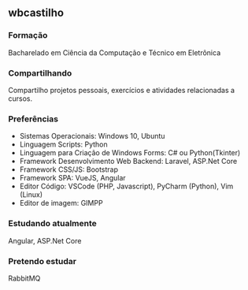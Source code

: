 ## wbcastilho

### Formação
Bacharelado em Ciência da Computação e Técnico em Eletrônica

### Compartilhando
Compartilho projetos pessoais, exercícios e atividades relacionadas a cursos.

### Preferências
* Sistemas Operacionais: Windows 10, Ubuntu
* Linguagem Scripts: Python
* Linguagem para Criação de Windows Forms: C# ou Python(Tkinter)
* Framework Desenvolvimento Web Backend: Laravel, ASP.Net Core
* Framework CSS/JS: Bootstrap
* Framework SPA: VueJS, Angular
* Editor Código: VSCode (PHP, Javascript), PyCharm (Python), Vim (Linux)
* Editor de imagem: GIMPP

### Estudando atualmente
Angular, ASP.Net Core

### Pretendo estudar
RabbitMQ

